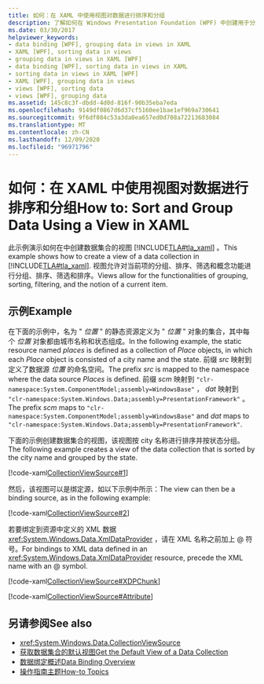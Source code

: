 ```yaml
---
title: 如何：在 XAML 中使用视图对数据进行排序和分组
description: 了解如何在 Windows Presentation Foundation (WPF) 中创建用于分组、排序和筛选的数据集合视图。
ms.date: 03/30/2017
helpviewer_keywords:
- data binding [WPF], grouping data in views in XAML
- XAML [WPF], sorting data in views
- grouping data in views in XAML [WPF]
- data binding [WPF], sorting data in views in XAML
- sorting data in views in XAML [WPF]
- XAML [WPF], grouping data in views
- views [WPF], sorting data
- views [WPF], grouping data
ms.assetid: 145c8c3f-dbdd-4d0d-816f-90b35eba7eda
ms.openlocfilehash: 9149df0867d6d37cf5160ee1bae1ef969a730641
ms.sourcegitcommit: 9f6df084c53a3da0ea657ed0d708a72213683084
ms.translationtype: MT
ms.contentlocale: zh-CN
ms.lasthandoff: 12/09/2020
ms.locfileid: "96971796"
---
```

# <a name="how-to-sort-and-group-data-using-a-view-in-xaml"></a><span data-ttu-id="b6fa4-103">如何：在 XAML 中使用视图对数据进行排序和分组</span><span class="sxs-lookup"><span data-stu-id="b6fa4-103">How to: Sort and Group Data Using a View in XAML</span></span>
<span data-ttu-id="b6fa4-104">此示例演示如何在中创建数据集合的视图 [!INCLUDE[TLA#tla_xaml](../../../includes/tlasharptla-xaml-md.md)] 。</span><span class="sxs-lookup"><span data-stu-id="b6fa4-104">This example shows how to create a view of a data collection in [!INCLUDE[TLA#tla_xaml](../../../includes/tlasharptla-xaml-md.md)].</span></span> <span data-ttu-id="b6fa4-105">视图允许对当前项的分组、排序、筛选和概念功能进行分组、排序、筛选和排序。</span><span class="sxs-lookup"><span data-stu-id="b6fa4-105">Views allow for the functionalities of grouping, sorting, filtering, and the notion of a current item.</span></span>  
  
## <a name="example"></a><span data-ttu-id="b6fa4-106">示例</span><span class="sxs-lookup"><span data-stu-id="b6fa4-106">Example</span></span>  
 <span data-ttu-id="b6fa4-107">在下面的示例中，名为 " *位置* " 的静态资源定义为 " *位置* " 对象的集合，其中每个 *位置* 对象都由城市名称和状态组成。</span><span class="sxs-lookup"><span data-stu-id="b6fa4-107">In the following example, the static resource named *places* is defined as a collection of *Place* objects, in which each *Place* object is consisted of a city name and the state.</span></span> <span data-ttu-id="b6fa4-108">前缀 *src* 映射到定义了数据源 *位置* 的命名空间。</span><span class="sxs-lookup"><span data-stu-id="b6fa4-108">The prefix *src* is mapped to the namespace where the data source *Places* is defined.</span></span> <span data-ttu-id="b6fa4-109">前缀 *scm* 映射到 `"clr-namespace:System.ComponentModel;assembly=WindowsBase"` ， *dat* 映射到 `"clr-namespace:System.Windows.Data;assembly=PresentationFramework"` 。</span><span class="sxs-lookup"><span data-stu-id="b6fa4-109">The prefix *scm* maps to `"clr-namespace:System.ComponentModel;assembly=WindowsBase"` and *dat* maps to `"clr-namespace:System.Windows.Data;assembly=PresentationFramework"`.</span></span>  
  
 <span data-ttu-id="b6fa4-110">下面的示例创建数据集合的视图，该视图按 city 名称进行排序并按状态分组。</span><span class="sxs-lookup"><span data-stu-id="b6fa4-110">The following example creates a view of the data collection that is sorted by the city name and grouped by the state.</span></span>  
  
 [!code-xaml[CollectionViewSource#1](~/samples/snippets/csharp/VS_Snippets_Wpf/CollectionViewSource/CS/window1.xaml#1)]  
  
 <span data-ttu-id="b6fa4-111">然后，该视图可以是绑定源，如以下示例中所示：</span><span class="sxs-lookup"><span data-stu-id="b6fa4-111">The view can then be a binding source, as in the following example:</span></span>  
  
 [!code-xaml[CollectionViewSource#2](~/samples/snippets/csharp/VS_Snippets_Wpf/CollectionViewSource/CS/window1.xaml#2)]  
  
 <span data-ttu-id="b6fa4-112">若要绑定到资源中定义的 XML 数据 <xref:System.Windows.Data.XmlDataProvider> ，请在 XML 名称之前加上 @ 符号。</span><span class="sxs-lookup"><span data-stu-id="b6fa4-112">For bindings to XML data defined in an <xref:System.Windows.Data.XmlDataProvider> resource, precede the XML name with an @ symbol.</span></span>  
  
 [!code-xaml[CollectionViewSource#XDPChunk](~/samples/snippets/csharp/VS_Snippets_Wpf/CollectionViewSource/CS/window1.xaml#xdpchunk)]  
  
 [!code-xaml[CollectionViewSource#Attribute](~/samples/snippets/csharp/VS_Snippets_Wpf/CollectionViewSource/CS/window1.xaml#attribute)]  
  
## <a name="see-also"></a><span data-ttu-id="b6fa4-113">另请参阅</span><span class="sxs-lookup"><span data-stu-id="b6fa4-113">See also</span></span>

- <xref:System.Windows.Data.CollectionViewSource>
- [<span data-ttu-id="b6fa4-114">获取数据集合的默认视图</span><span class="sxs-lookup"><span data-stu-id="b6fa4-114">Get the Default View of a Data Collection</span></span>](how-to-get-the-default-view-of-a-data-collection.md)
- [<span data-ttu-id="b6fa4-115">数据绑定概述</span><span class="sxs-lookup"><span data-stu-id="b6fa4-115">Data Binding Overview</span></span>](/dotnet/desktop-wpf/data/data-binding-overview)
- [<span data-ttu-id="b6fa4-116">操作指南主题</span><span class="sxs-lookup"><span data-stu-id="b6fa4-116">How-to Topics</span></span>](data-binding-how-to-topics.md)
